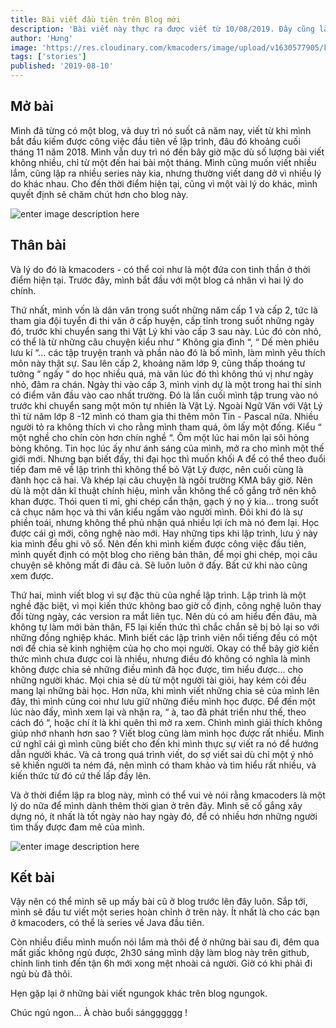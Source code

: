 ```yaml
---
title: Bài viết đầu tiên trên Blog mới
description: 'Bài viết này thực ra được viết từ 10/08/2019. Đây cũng là bài viết đầu tiên tại blog kmacoders.github.io ngày ấy, thời điểm mà mình biết những dòng mà mình đang gõ ra đã có những người đầu tiên đọc.'
author: 'Hưng'
image: 'https://res.cloudinary.com/kmacoders/image/upload/v1630577905/kmacoders.github.io/static/images/blog/2019/2019-kmacoders-1_ywoior.jpg'
tags: ['stories']
published: '2019-08-10'
---
```


## Mở bài
Mình đã từng có một blog, và duy trì nó suốt cả năm nay, viết từ khi mình bắt đầu kiếm được công việc đầu tiên về lập trình, đâu đó khoảng cuối tháng 11 năm 2018. Mình vẫn duy trì nó đến bây giờ mặc dù số lượng bài viết không nhiều, chỉ từ một đến hai bài một tháng. Mình cũng muốn viết nhiều lắm, cũng lập ra nhiều series này kia, nhưng thường viết dang dở vì nhiều lý do khác nhau. Cho đến thời điểm hiện tại, cũng vì một vài lý do khác, mình quyết định sẽ chăm chút hơn cho blog này.

![enter image description here](https://res.cloudinary.com/kmacoders/image/upload/v1630577903/kmacoders.github.io/static/images/blog/2019/2019-kmacoders-2_as0jvx.jpg)

## Thân bài
Và lý do đó là kmacoders - có thể coi như là một đứa con tinh thần ở thời điểm hiện tại. Trước đây, mình bắt đầu với một blog cá nhân vì hai lý do chính.

Thứ nhất, mình vốn là dân văn trong suốt những năm cấp 1 và cấp 2, tức là tham gia đội tuyển đi thi văn ở cấp huyện, cấp tỉnh trong suốt những ngày đó, trước khi chuyển sang thi Vật Lý khi vào cấp 3 sau này. Lúc đó còn nhỏ, có thể là từ những câu chuyện kiểu như “ Không gia đình “, “ Dế mèn phiêu lưu kí “… các tập truyện tranh và phần nào đó là bố mình, làm mình yêu thích môn này thật sự. Sau lên cấp 2, khoảng năm lớp 9, cũng thấp thoáng tư tưởng “ ngấy “ do học nhiều quá, mà văn lúc đó thì không thú vị như ngày nhỏ, đâm ra chán. Ngày thi vào cấp 3, mình vinh dự là một trong hai thí sinh có điểm văn đầu vào cao nhất trường. Đó là lần cuối mình tập trung vào nó trước khi chuyển sang một môn tự nhiên là Vật Lý. Ngoài Ngữ Văn với Vật Lý thì từ năm lớp 8 -12 mình có tham gia thi thêm môn Tin - Pascal nữa. Nhiều người tỏ ra không thích vì cho rằng mình tham quá, ôm lấy một đống. Kiểu “ một nghề cho chín còn hơn chín nghề “. Ôm một lúc hai môn lại sôi hỏng bỏng không. Tin học lúc ấy như ánh sáng của mình, mở ra cho mình một thế giới mới. Nhưng bạn biết đấy, thi đại học thì muốn khối A để có thể theo đuổi tiếp đam mê về lập trình thì không thể bỏ Vật Lý được, nên cuối cùng là đành học cả hai. Và khép lại câu chuyện là ngôi trường KMA bây giờ. Nên dù là một dân kĩ thuật chính hiệu, mình vẫn không thể cố gắng trở nên khô khan được. Thói quen tỉ mỉ, ghi chép cẩn thận, gạch ý nọ ý kia… trong suốt cả chục năm học và thi văn kiểu ngấm vào người mình. Đôi khi đó là sự phiền toái, nhưng không thể phủ nhận quá nhiều lợi ích mà nó đem lại. Học được cái gì mới, công nghệ nào mới. Hay những tips khi lập trình, lưu ý này kia mình đều ghi vô sổ. Nên đến khi mình kiếm được công việc đầu tiên, mình quyết định có một blog cho riêng bản thân, để mọi ghi chép, mọi câu chuyện sẽ không mất đi đâu cả. Sẽ luôn luôn ở đấy. Bất cứ khi nào cũng xem được.

Thứ hai, mình viết blog vì sự đặc thù của nghề lập trình. Lập trình là một nghề đặc biệt, vì mọi kiến thức không bao giờ cố định, công nghệ luôn thay đổi từng ngày, các version ra mắt liên tục. Nên dù có am hiểu đến đâu, mà không tự làm mới bản thân, F5 lại kiến thức thì chắc chắn sẽ bị bỏ lại so với những đồng nghiệp khác. Mình biết các lập trình viên nổi tiếng đều có một nơi để chia sẻ kinh nghiệm của họ cho mọi người. Okay có thể bây giờ kiến thức mình chưa được coi là nhiều, nhưng điều đó không có nghĩa là mình không được chia sẻ những điều mình đã học được, tìm hiểu được… cho những người khác. Mọi chia sẻ dù từ một người tài giỏi, hay kém cỏi đều mang lại những bài học. Hơn nữa, khi mình viết những chia sẻ của mình lên đây, thì mình cũng coi như lưu giữ những điều mình học được. Để đến một lúc nào đấy, mình xem lại và nhận ra, “ à, tao đã phát triển như thế, theo cách đó “, hoặc chí ít là khi quên thì mở ra xem. Chình mình giải thích không giúp nhớ nhanh hơn sao ? Viết blog cũng làm mình học được rất nhiều. Mình cứ nghĩ cái gì mình cũng biết cho đến khi mình thực sự viết ra nó để hướng dẫn người khác. Và cả trong quá trình viết, do sợ viết sai dù chỉ một ý nhỏ sẽ khiến người ta ném đá, nên mình có tham khảo và tìm hiểu rất nhiều, và kiến thức từ đó cứ thế lấp đầy lên.

Và ở thời điểm lập ra blog này, mình có thể vui vẻ nói rằng kmacoders là một lý do nữa để mình dành thêm thời gian ở trên đây. Mình sẽ cố gắng xây dựng nó, ít nhất là tốt ngày nào hay ngày đó, để có nhiều hơn những người tìm thấy được đam mê của mình.

![enter image description here](https://res.cloudinary.com/kmacoders/image/upload/v1630577903/kmacoders.github.io/static/images/blog/2019/2019-kmacoders-3_fert9d.jpg)

## Kết bài
Vậy nên có thể mình sẽ up mấy bài cũ ở blog trước lên đây luôn. Sắp tới, mình sẽ đầu tư viết một series hoàn chỉnh ở trên này. Ít nhất là cho các bạn ở kmacoders, có thể là series về Java đầu tiên.

Còn nhiều điều mình muốn nói lắm mà thôi để ở những bài sau đi, đêm qua mất giấc không ngủ được, 2h30 sáng mình dậy làm blog này trên github, chỉnh linh tinh đến tận 6h mới xong mệt nhoài cả người. Giờ có khi phải đi ngủ bù đã thôi.

Hẹn gặp lại ở những bài viết ngungok khác trên blog ngungok.

Chúc ngủ ngon… À chào buổi sángggggg !
